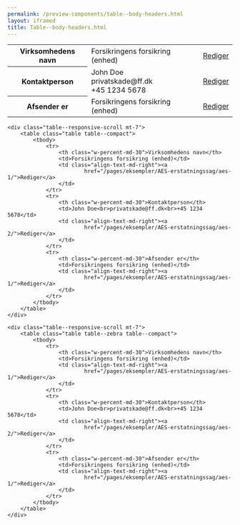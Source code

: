 ```yaml
--- 
permalink: /preview-components/table--body-headers.html
layout: iframed 
title: Table--body-headers.html
---
```

<div class="container">
    <div class="table--responsive-scroll">
        <table class="table table--borderless table--compact">
            <tbody>
                <tr>
                    <th class="w-percent-md-30">Virksomhedens navn</th>
                    <td>Forsikringens forsikring (enhed)</td>
                    <td class="align-text-md-right"><a
                            href="/pages/eksempler/AES-erstatningssag/aes-1/">Rediger</a>
                    </td>
                </tr>
                <tr>
                    <th class="w-percent-md-30">Kontaktperson</th>
                    <td>John Doe<br>privatskade@ff.dk<br>+45 1234 5678</td>
                    <td class="align-text-md-right"><a
                            href="/pages/eksempler/AES-erstatningssag/aes-2/">Rediger</a>
                    </td>
                </tr>
                <tr>
                    <th class="w-percent-md-30">Afsender er</th>
                    <td>Forsikringens forsikring (enhed)</td>
                    <td class="align-text-md-right"><a
                            href="/pages/eksempler/AES-erstatningssag/aes-1/">Rediger</a>
                    </td>
                </tr>
            </tbody>
        </table>
    </div>

    <div class="table--responsive-scroll mt-7">
        <table class="table table--compact">
            <tbody>
                <tr>
                    <th class="w-percent-md-30">Virksomhedens navn</th>
                    <td>Forsikringens forsikring (enhed)</td>
                    <td class="align-text-md-right"><a
                            href="/pages/eksempler/AES-erstatningssag/aes-1/">Rediger</a>
                    </td>
                </tr>
                <tr>
                    <th class="w-percent-md-30">Kontaktperson</th>
                    <td>John Doe<br>privatskade@ff.dk<br>+45 1234 5678</td>
                    <td class="align-text-md-right"><a
                            href="/pages/eksempler/AES-erstatningssag/aes-2/">Rediger</a>
                    </td>
                </tr>
                <tr>
                    <th class="w-percent-md-30">Afsender er</th>
                    <td>Forsikringens forsikring (enhed)</td>
                    <td class="align-text-md-right"><a
                            href="/pages/eksempler/AES-erstatningssag/aes-1/">Rediger</a>
                    </td>
                </tr>
            </tbody>
        </table>
    </div>

    <div class="table--responsive-scroll mt-7">
        <table class="table table--zebra table--compact">
            <tbody>
                <tr>
                    <th class="w-percent-md-30">Virksomhedens navn</th>
                    <td>Forsikringens forsikring (enhed)</td>
                    <td class="align-text-md-right"><a
                            href="/pages/eksempler/AES-erstatningssag/aes-1/">Rediger</a>
                    </td>
                </tr>
                <tr>
                    <th class="w-percent-md-30">Kontaktperson</th>
                    <td>John Doe<br>privatskade@ff.dk<br>+45 1234 5678</td>
                    <td class="align-text-md-right"><a
                            href="/pages/eksempler/AES-erstatningssag/aes-2/">Rediger</a>
                    </td>
                </tr>
                <tr>
                    <th class="w-percent-md-30">Afsender er</th>
                    <td>Forsikringens forsikring (enhed)</td>
                    <td class="align-text-md-right"><a
                            href="/pages/eksempler/AES-erstatningssag/aes-1/">Rediger</a>
                    </td>
                </tr>
            </tbody>
        </table>
    </div>
</div>